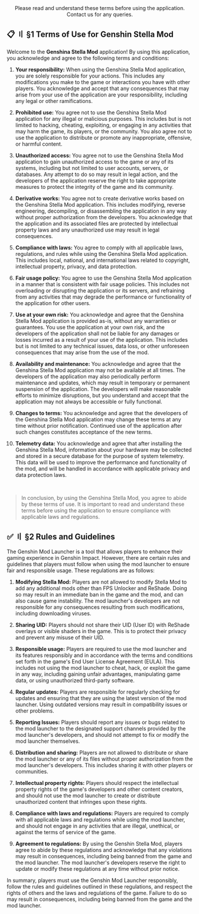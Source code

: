 <!-- [[> SEO
###### Number: 1.6

###### Title: Genshin Stella Mod - Terms of Use and Legal Guidelines
###### Description: Read the Terms of Use for Genshin Stella Mod, outlining legal guidelines, user responsibilities, and compliance for enhancing your Genshin Impact experience responsibly.
###### Tags: genshin stella mod terms, user responsibility genshin mod, game mod legal guidelines, genshin impact mod usage, stella mod rules, gaming software terms, mod compliance, genshin mod legalities
###### Canonical: /genshin-impact-reshade/docs?page=terms-of-use
]]> -->

<div align="center">Please read and understand these terms before using the application. Contact us for any queries.</div>

## 📋 〢 §1 Terms of Use for Genshin Stella Mod <!-- {#tos} -->
Welcome to the **Genshina Stella Mod** application! By using this application, you acknowledge and agree to the following terms and conditions:

1. **Your responsibility:**  When using the Genshina Stella Mod application, you are solely responsible for your actions. This includes any modifications you make to the game or interactions you have with other players. You acknowledge and accept that any consequences that may arise from your use of the application are your responsibility, including any legal or other ramifications.

2. **Prohibited use:** You agree not to use the Genshina Stella Mod application for any illegal or malicious purposes. This includes but is not limited to hacking, cheating, exploiting, or engaging in any activities that may harm the game, its players, or the community. You also agree not to use the application to distribute or promote any inappropriate, offensive, or harmful content.

3. **Unauthorized access:** You agree not to use the Genshina Stella Mod application to gain unauthorized access to the game or any of its systems, including but not limited to user accounts, servers, or databases. Any attempt to do so may result in legal action, and the developers of the application reserve the right to take appropriate measures to protect the integrity of the game and its community.

4. **Derivative works:** You agree not to create derivative works based on the Genshina Stella Mod application. This includes modifying, reverse engineering, decompiling, or disassembling the application in any way without proper authorization from the developers. You acknowledge that the application and its associated files are protected by intellectual property laws and any unauthorized use may result in legal consequences.

5. **Compliance with laws:** You agree to comply with all applicable laws, regulations, and rules while using the Genshina Stella Mod application. This includes local, national, and international laws related to copyright, intellectual property, privacy, and data protection.

6. **Fair usage policy:** You agree to use the Genshina Stella Mod application in a manner that is consistent with fair usage policies. This includes not overloading or disrupting the application or its servers, and refraining from any activities that may degrade the performance or functionality of the application for other users.

7. **Use at your own risk:** You acknowledge and agree that the Genshina Stella Mod application is provided as-is, without any warranties or guarantees. You use the application at your own risk, and the developers of the application shall not be liable for any damages or losses incurred as a result of your use of the application. This includes but is not limited to any technical issues, data loss, or other unforeseen consequences that may arise from the use of the mod.

8. **Availability and maintenance:** You acknowledge and agree that the Genshina Stella Mod application may not be available at all times. The developers of the application may also periodically perform maintenance and updates, which may result in temporary or permanent suspension of the application. The developers will make reasonable efforts to minimize disruptions, but you understand and accept that the application may not always be accessible or fully functional.

9. **Changes to terms:** You acknowledge and agree that the developers of the Genshina Stella Mod application may change these terms at any time without prior notification. Continued use of the application after such changes constitutes acceptance of the new terms.

10. **Telemetry data:** You acknowledge and agree that after installing the Genshina Stella Mod, information about your hardware may be collected and stored in a secure database for the purpose of system telemetry. This data will be used to improve the performance and functionality of the mod, and will be handled in accordance with applicable privacy and data protection laws.

<br>

> In conclusion, by using the Genshina Stella Mod, you agree to abide by these terms of use. It is important to read and understand these terms before using the application to ensure compliance with applicable laws and regulations.

## ✅ 〢 §2 Rules and Guidelines <!-- {#rules} -->
The Genshin Mod Launcher is a tool that allows players to enhance their gaming experience in Genshin Impact. However, there are certain rules and guidelines that players must follow when using the mod launcher to ensure fair and responsible usage. These regulations are as follows:

1. **Modifying Stella Mod:** Players are not allowed to modify Stella Mod to add any additional mods other than FPS Unlocker and ReShade. Doing so may result in an immediate ban in the game and the mod, and can also cause game instability. The mod launcher's developers are not responsible for any consequences resulting from such modifications, including downloading viruses.

2. **Sharing UID:** Players should not share their UID (User ID) with ReShade overlays or visible shaders in the game. This is to protect their privacy and prevent any misuse of their UID.

3. **Responsible usage:** Players are required to use the mod launcher and its features responsibly and in accordance with the terms and conditions set forth in the game's End User License Agreement (EULA). This includes not using the mod launcher to cheat, hack, or exploit the game in any way, including gaining unfair advantages, manipulating game data, or using unauthorized third-party software.

4. **Regular updates:** Players are responsible for regularly checking for updates and ensuring that they are using the latest version of the mod launcher. Using outdated versions may result in compatibility issues or other problems.

5. **Reporting Issues:** Players should report any issues or bugs related to the mod launcher to the designated support channels provided by the mod launcher's developers, and should not attempt to fix or modify the mod launcher themselves.

6. **Distribution and sharing:** Players are not allowed to distribute or share the mod launcher or any of its files without proper authorization from the mod launcher's developers. This includes sharing it with other players or communities.

7. **Intellectual property rights:** Players should respect the intellectual property rights of the game's developers and other content creators, and should not use the mod launcher to create or distribute unauthorized content that infringes upon these rights.

8. **Compliance with laws and regulations:** Players are required to comply with all applicable laws and regulations while using the mod launcher, and should not engage in any activities that are illegal, unethical, or against the terms of service of the game.

9. **Agreement to regulations:** By using the Genshin Stella Mod, players agree to abide by these regulations and acknowledge that any violations may result in consequences, including being banned from the game and the mod launcher. The mod launcher's developers reserve the right to update or modify these regulations at any time without prior notice.

In summary, players must use the Genshin Mod Launcher responsibly, follow the rules and guidelines outlined in these regulations, and respect the rights of others and the laws and regulations of the game. Failure to do so may result in consequences, including being banned from the game and the mod launcher.